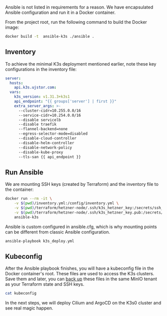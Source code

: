 Ansible is not listed in requirements for a reason. We have encapsulated Ansible configuration and run it in a Docker container.

From the project root, run the following command to build the Docker image:

```bash
docker build -t  ansible-k3s ./ansible .
```
## Inventory

To achieve the minimal K3s deployment mentioned earlier, note these key configurations in the inventory file:

```yaml
server:
  hosts:
    api.k3s.ujstor.com:
  vars:
    k3s_version: v1.31.3+k3s1
    api_endpoint: "{{ groups['server'] | first }}"
    extra_server_args: >-
      --cluster-cidr=10.255.0.0/16
      --service-cidr=10.254.0.0/16
      --disable servicelb
      --disable traefik
      --flannel-backend=none
      --egress-selector-mode=disabled
      --disable-cloud-controller
      --disable-helm-controller
      --disable-network-policy
      --disable-kube-proxy
      --tls-san {{ api_endpoint }}
```

## Run Ansible

We are mounting SSH keys (created by Terraform) and the inventory file to the container:

```bash
docker run --rm -it \
    -v $(pwd)/inventory.yml:/config/inventory.yml \
    -v $(pwd)/terraform/hetzner-node/.ssh/k3s_hetzner_key:/secrets/ssh_key \
    -v $(pwd)/terraform/hetzner-node/.ssh/k3s_hetzner_key.pub:/secrets/ssh_key.pub \
    ansible-k3s
```

Ansible is custom configured in ansible.cfg, which is why mounting points can be different from classic Ansible configuration.

```bash
ansible-playbook k3s_deploy.yml
```

## Kubeconfig
After the Ansible playbook finishes, you will have a kubeconfig file in the Docker container's root. These files are used to access the K3s clusters.
Save them and later, you can [back up](https://github.com/Ujstor/k3s-single-node-iac/tree/master/terraform/s3-kubeconfig-backup) these files in the same MinIO tenant as your Terraform state and SSH keys.

```bash
cat kubeconfig
```

In the next steps, we will deploy Cilium and ArgoCD on the K3s0 cluster and see real magic happen.
